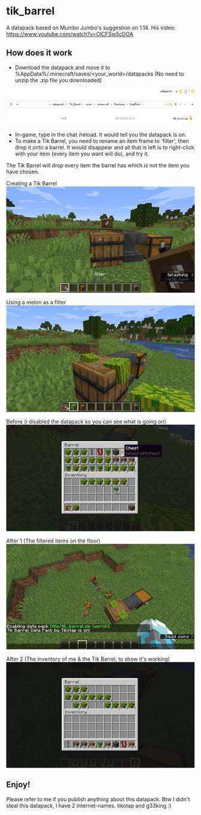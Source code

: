 # tik_barrel
A datapack based on Mumbo Jumbo's suggestion on 1.14. His video: https://www.youtube.com/watch?v=OlCFSw5cDOA

## How does it work
* Download the datapack and move it to %AppData%/.minecraft/saves/<your_world>/datapacks  (No need to unzip the .zip file you downloaded)

![Image of where to place the .zip](docs/where.png)

* In-game, type in the chat /reload. It would tell you the datapack is on.
* To make a Tik Barrel, you need to rename an item frame to 'filter', then drop it onto a barrel. It would disappear and all that is left is to right-click with your item (every item you want will do), and try it.

The Tik Barrel will drop every item the barrel has which is not the item you have chosen.

Creating a Tik Barrel    
![Image of creating a tik barrel](docs/filter.png)

Using a melon as a filter
![Image of using melon as a filter](docs/filtering_melon.png)

Before (i disabled the datapack so you can see what is going on)
![Image of before it's working](docs/before.png)

After 1 (The filtered items on the floor)
![Image of filtered items on the floor](docs/after1.png)

After 2 (The inventory of me & the Tik Barrel, to show it's working)
![Image of inventories, the datapack is working](docs/after2.png)

## Enjoy!
Please refer to me if you publish anything about this datapack.
Btw I didn't steal this datapack, I have 2 internet-names. tikotap and g33king :)
